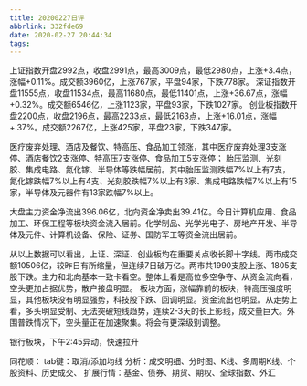```yaml
---
title: 20200227日评
abbrlink: 332fde69
date: 2020-02-27 20:44:34
tags:
---
```

上证指数开盘2992点，收盘2991点，最高3009点，最低2980点，上涨+3.4点，涨幅+0.11%。成交额3960亿，上涨767家，平盘94家，下跌778家。
深证指数开盘11555点，收盘11534点，最高11680点，最低11401点，上涨+36.67点，涨幅+0.32%。成交额6546亿，上涨1123家，平盘93家，下跌1027家。
创业板指数开盘2200点，收盘2196点，最高2233点，最低2163点，上涨+16.01点，涨幅+.37%。成交额2267亿，上涨425家，平盘23家，下跌347家。


医疗废弃处理、酒店及餐饮、特高压、食品加工领涨，其中医疗废弃处理3支涨停、酒店餐饮2支涨停、特高压7支涨停、食品加工5支涨停；
胎压监测、光刻胶、集成电路、氮化镓、半导体等跌幅居前。其中胎压监测跌幅7%以上有7支，氮化镓跌幅7%以上有4支、光刻胶跌幅7%以上有3家、集成电路跌幅7%以上有15家，半导体及元器件有13家跌幅7%以上。

大盘主力资金净流出396.06亿，北向资金净卖出39.41亿。今日计算机应用、食品加工、环保工程等板块资金流入居前。化学制品、光学光电子、房地产开发、半导体及元件、计算机设备、保险、证券、国防军工等资金流出居前。


从以上数据可以看出，上证、深证、创业板均在重要关点收长脚十字线。两市成交额10506亿，较昨日有所缩量，但连续7日破万亿。两市共1990支股上涨、1805支股下跌。主力和北向基本一致卡看空。整体上看是高位多空争夺、从资金流向看，空头更加占据优势，散户接盘明显。
板块方面，涨幅靠前的板块，特高压强度明显，其他板块没有明显强势，科技股下跌、回调明显。资金流出也明显。从走势上看，多头明显受制、无法突破短线趋势，连续2-3天的长上影线，成交量巨大。外围普跌情况下，空头量正在加速聚集。将会有更深级别调整。

银行板块，下午2:45异动，快速拉升


同花顺：
tab键：取消/添加均线
分析：成交明细、分时图、K线、多周期K线、个股资料、历史成交、
扩展行情：基金、债券、期货、期权、全球指数、外汇